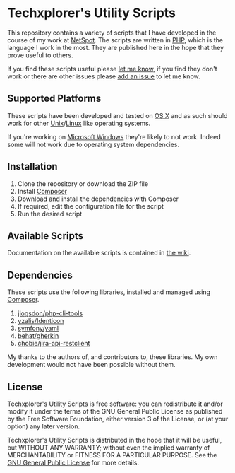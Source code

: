 # Techxplorer's Utility Scripts #
This repository contains a variety of scripts that I have developed  in the course of my work at [NetSpot](http://netspot.com.au/). The scripts are written in [PHP](http://en.wikipedia.org/wiki/PHP), which is the language I work in the most. They are published here in the hope that they prove useful to others. 

If you find these scripts useful please [let me know](https://github.com/techxplorer/), if you find they don't work or there are other issues please [add an issue](https://github.com/techxplorer/techxplorer-utils/issues) to let me know.

## Supported Platforms ##
These scripts have been developed and tested on [OS X](http://en.wikipedia.org/wiki/OS_X) and as such should work for other [Unix](http://en.wikipedia.org/wiki/Unix)/[Linux](http://en.wikipedia.org/wiki/Linux) like operating systems. 

If you're working on [Microsoft Windows](http://en.wikipedia.org/wiki/Microsoft_Windows) they're likely to not work. Indeed some will not work due to operating system dependencies. 

## Installation ##
1. Clone the repository or download the ZIP file
2. Install [Composer](http://getcomposer.org/)
3. Download and install the dependencies with Composer
4. If required, edit the configuration file for the script
5. Run the desired script

## Available Scripts ##
Documentation on the available scripts is contained in [the wiki](https://github.com/techxplorer/techxplorer-utils/wiki).

## Dependencies ##
These scripts use the following libraries, installed and managed using [Composer](https://getcomposer.org/). 

1. [jlogsdon/php-cli-tools](https://github.com/jlogsdon/php-cli-tools)
2. [yzalis/Identicon](https://github.com/yzalis/Identicon)
3. [symfony/yaml](https://github.com/symfony/Yaml)
4. [behat/gherkin](https://github.com/Behat/Gherkin)
5. [chobie/jira-api-restclient](https://github.com/chobie/jira-api-restclient)

My thanks to the authors of, and contributors to, these libraries. My own development would not have been possible without them. 

## License ##

Techxplorer's Utility Scripts is free software: you can redistribute it and/or modify it under the terms of the GNU General Public License as published by the Free Software Foundation, either version 3 of the License, or (at your option) any later version.

Techxplorer's Utility Scripts is distributed in the hope that it will be useful, but WITHOUT ANY WARRANTY; without even the implied warranty of MERCHANTABILITY or FITNESS FOR A PARTICULAR PURPOSE. See the [GNU General Public License](http://www.gnu.org/copyleft/gpl.html) for more details.